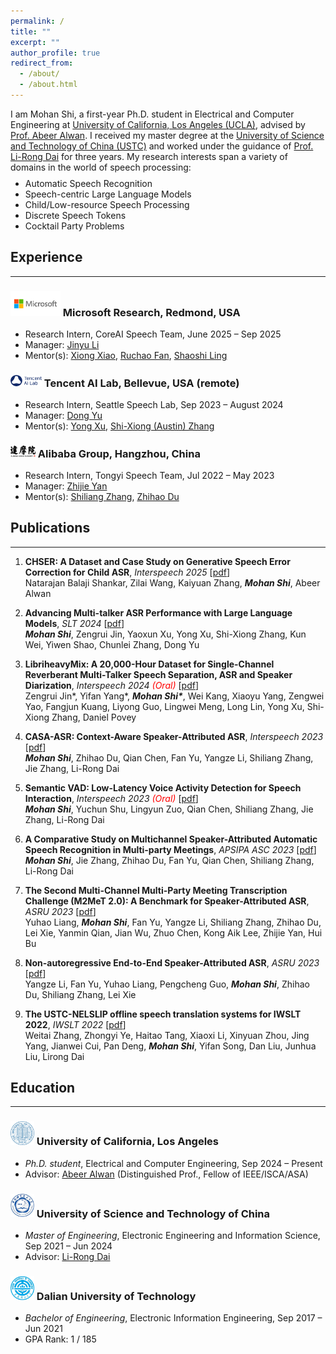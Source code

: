 ```yaml
---
permalink: /
title: ""
excerpt: ""
author_profile: true
redirect_from: 
  - /about/
  - /about.html
---
```


<style>
    .project-content {
        display: flex;
        flex-direction: column;
        align-items: center;
    }
    .project-content .project-text,
    .project-content .project-image {
        width: 100%;
    }
</style>
<style>
    @media screen and (min-width: 768px) { 
        .project-content {
            flex-direction: row; /* This reverses the order of flex items */
        }
        .project-content .project-text {
            flex: 1;
            padding-right: 20px; /* Adjust padding to the left of the text for separation */
        }
        .project-content .project-image {
            max-width: 300px;
          
        }
    }
           .justified-text {
            text-align: justify;
        }
</style>


I am Mohan Shi, a first-year Ph.D. student in Electrical and Computer Engineering at [University of California, Los Angeles (UCLA)](https://www.ucla.edu/), advised by [Prof. Abeer Alwan](https://www.seas.ucla.edu/spapl/index.html). I received my master degree at the [University of Science and Technology of China (USTC)](https://en.ustc.edu.cn/) and worked under the guidance of [Prof. Li-Rong Dai](https://dblp.org/pid/48/6462-1.html) for three years. My research interests span a variety of domains in the world of speech processing:

<ul class='twocol' style="margin-top: -1%;" markdown='1'>
<li>Automatic Speech Recognition</li>
<li>Speech-centric Large Language Models</li>
<li>Child/Low-resource Speech Processing</li>
<li>Discrete Speech Tokens</li>
<li>Cocktail Party Problems</li>
</ul>

<!-- **<font color="red">I am eagerly seeking research internship opportunities for the Summer of 2025. Please reach out if you have any leads.</font>** -->

<!-- **<font color="red">I have joined the Microsoft Azure AI Speech Team as a Research Intern and will be working on Phi-4-multimodal this summer.</font>** -->

<a id="Experience"></a>
## Experience
----
### <img src='/images/microsoft.png' style='width:80px'  >   Microsoft Research, Redmond, USA
<ul class='twocol' markdown='1'>
<li>Research Intern, CoreAI Speech Team, June 2025 – Sep 2025</li>
<li>Manager: <a href="https://scholar.google.com/citations?user=grUvupMAAAAJ&hl=en">Jinyu Li</a></li>
<li>Mentor(s): <a href="https://scholar.google.com/citations?user=HHjJ0doAAAAJ&hl=en">Xiong Xiao</a>, <a href="https://scholar.google.com/citations?user=-Jx0HyYAAAAJ&hl=en">Ruchao Fan</a>, <a href="https://scholar.google.com/citations?hl=en&user=DEjebZkAAAAJ">Shaoshi Ling</a> </li>
</ul>

### <img src='/images/tencent_ai_lab.png' style='width:50px'  >   Tencent AI Lab, Bellevue, USA (remote)
<ul class='twocol' markdown='1'>
<li>Research Intern, Seattle Speech Lab, Sep 2023 – August 2024</li>
<li>Manager: <a href="https://scholar.google.com/citations?user=tMY31_gAAAAJ&hl=en&oi=ao">Dong Yu</a></li>
<li>Mentor(s): <a href="https://scholar.google.com/citations?user=nCmKPM4AAAAJ&hl=en">Yong Xu</a>, <a href="https://scholar.google.com/citations?user=4nGncN4AAAAJ&hl=en">Shi-Xiong (Austin) Zhang</a> </li>
</ul>

###  <img src='/images/damo.png' style='width:40px' >  Alibaba Group, Hangzhou, China
<ul class='twocol' markdown='1'>
<li>Research Intern, Tongyi Speech Team, Jul 2022 – May 2023</li>
<li>Manager: <a href="https://scholar.google.com/citations?hl=en&user=ybCO4RIAAAAJ">Zhijie Yan</a></li>
<li>Mentor(s): <a href="https://scholar.google.com/citations?user=BcWMSE4AAAAJ&hl=en">Shiliang Zhang</a>, <a href="https://scholar.google.com/citations?user=Jzrv_XMAAAAJ&hl=en">Zhihao Du</a> </li>
</ul>

<a id="Publications"></a>
## Publications
----
1. **CHSER: A Dataset and Case Study on Generative Speech Error Correction for Child ASR**, *Interspeech 2025* [[pdf](https://arxiv.org/pdf/2505.18463)]
<br>Natarajan Balaji Shankar, Zilai Wang, Kaiyuan Zhang, <i>**Mohan Shi**</i>, Abeer Alwan

2. **Advancing Multi-talker ASR Performance with Large Language Models**, *SLT 2024* [[pdf](https://arxiv.org/pdf/2408.17431)]
<br><i>**Mohan Shi**</i>, Zengrui Jin, Yaoxun Xu, Yong Xu, Shi-Xiong Zhang, Kun Wei, Yiwen Shao, Chunlei Zhang, Dong Yu

1. **LibriheavyMix: A 20,000-Hour Dataset for Single-Channel Reverberant Multi-Talker Speech Separation, ASR and Speaker Diarization**, *Interspeech 2024 <font color="red">(Oral)</font>* [[pdf](https://arxiv.org/pdf/2409.00819)]
<br>Zengrui Jin\*, Yifan Yang\*, <i>**Mohan Shi\***</i>, Wei Kang, Xiaoyu Yang, Zengwei Yao, Fangjun Kuang, Liyong Guo, Lingwei Meng, Long Lin, Yong Xu, Shi-Xiong Zhang, Daniel Povey

1. **CASA-ASR: Context-Aware Speaker-Attributed ASR**, *Interspeech 2023* [[pdf](https://www.isca-archive.org/interspeech_2023/shi23d_interspeech.pdf)]
<br><i>**Mohan Shi**</i>, Zhihao Du, Qian Chen, Fan Yu, Yangze Li, Shiliang Zhang, Jie Zhang, Li-Rong Dai

1. **Semantic VAD: Low-Latency Voice Activity Detection for Speech Interaction**, *Interspeech 2023 <font color="red">(Oral)</font>* [[pdf](https://www.isca-archive.org/interspeech_2023/shi23c_interspeech.pdf)]
<br><i>**Mohan Shi**</i>, Yuchun Shu, Lingyun Zuo, Qian Chen, Shiliang Zhang, Jie Zhang, Li-Rong Dai

1. **A Comparative Study on Multichannel Speaker-Attributed Automatic Speech Recognition in Multi-party Meetings**, *APSIPA ASC 2023* [[pdf](https://arxiv.org/pdf/2211.00511)]
<br><i>**Mohan Shi**</i>, Jie Zhang, Zhihao Du, Fan Yu, Qian Chen, Shiliang Zhang, Li-Rong Dai

1. **The Second Multi-Channel Multi-Party Meeting Transcription Challenge (M2MeT 2.0): A Benchmark for Speaker-Attributed ASR**, *ASRU 2023* [[pdf](https://arxiv.org/pdf/2309.13573)]
<br>Yuhao Liang, <i>**Mohan Shi**</i>, Fan Yu, Yangze Li, Shiliang Zhang, Zhihao Du, Lei Xie, Yanmin Qian, Jian
Wu, Zhuo Chen, Kong Aik Lee, Zhijie Yan, Hui Bu

1. **Non-autoregressive End-to-End Speaker-Attributed ASR**, *ASRU 2023* [[pdf](https://arxiv.org/pdf/2310.04863)]
<br>Yangze Li, Fan Yu, Yuhao Liang, Pengcheng Guo, <i>**Mohan Shi**</i>, Zhihao Du, Shiliang Zhang, Lei Xie

1. **The USTC-NELSLIP offline speech translation systems for IWSLT 2022**, *IWSLT 2022* [[pdf](https://aclanthology.org/2022.iwslt-1.15.pdf)]
<br>Weitai Zhang, Zhongyi Ye, Haitao Tang, Xiaoxi Li, Xinyuan Zhou, Jing Yang, Jianwei Cui, Pan Deng, <i>**Mohan Shi**</i>, Yifan Song, Dan Liu, Junhua Liu, Lirong Dai

<a id="Education"></a>
## Education
----
###  <img src='/images/ucla.jpeg' style='width:38px'> University of California, Los Angeles
<ul class='twocol' markdown='1'>
<li><i>Ph.D. student</i>, Electrical and Computer Engineering, Sep 2024 – Present</li>
<li>Advisor: <a href="https://www.seas.ucla.edu/spapl/index.html">Abeer Alwan</a> (Distinguished Prof., Fellow of IEEE/ISCA/ASA) </li>
</ul>

###  <img src='/images/ustc.jpeg' style='width:38px'> University of Science and Technology of China 
<ul class='twocol' markdown='1'>
<li><i>Master of Engineering</i>, Electronic Engineering and Information Science, Sep 2021 – Jun 2024</li>
<li>Advisor: <a href="https://dblp.org/pid/48/6462-1.html">Li-Rong Dai</a> </li>
<!-- <li>Advisor: <a href="https://dblp.org/pid/48/6462-1.html">Li-Rong Dai</a> (Deputy Director of <a href="https://nercslip.ustc.edu.cn/main.htm">NERC-SLIP</a>) </li> -->
</ul>

###  <img src='/images/dut.jpeg' style='width:38px'> Dalian University of Technology 
<ul class='twocol' markdown='1'>
<li><i>Bachelor of Engineering</i>, Electronic Information Engineering, Sep 2017 – Jun 2021</li>
<li>GPA Rank: 1 / 185</li>
</ul>

